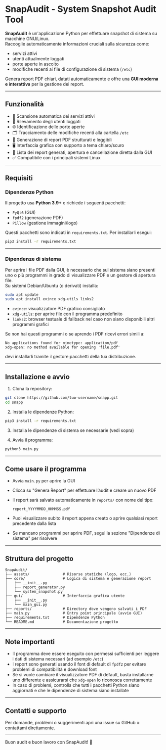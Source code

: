 
# SnapAudit - System Snapshot Audit Tool

**SnapAudit** è un'applicazione Python per effettuare snapshot di sistema su macchine GNU/Linux.  
Raccoglie automaticamente informazioni cruciali sulla sicurezza come:

- servizi attivi
- utenti attualmente loggati
- porte aperte in ascolto
- modifiche recenti ai file di configurazione di sistema (`/etc`)

Genera report PDF chiari, datati automaticamente e offre una **GUI moderna e interattiva** per la gestione dei report.

---

## Funzionalità

- 🔧 Scansione automatica dei servizi attivi
- 👥 Rilevamento degli utenti loggati
- 🌐 Identificazione delle porte aperte
- 🗂️ Tracciamento delle modifiche recenti alla cartella `/etc`
- 📝 Generazione di report PDF strutturati e leggibili
- 🖥️ Interfaccia grafica con supporto a tema chiaro/scuro
- 📂 Lista dei report generati, apertura e cancellazione diretta dalla GUI
- ✅ Compatibile con i principali sistemi Linux

---

## Requisiti

### Dipendenze Python

Il progetto usa **Python 3.9+** e richiede i seguenti pacchetti:

- `PyQt6` (GUI)
- `fpdf2` (generazione PDF)
- `Pillow` (gestione immagini/logo)

Questi pacchetti sono indicati in `requirements.txt`. Per installarli esegui:

```bash
pip3 install -r requirements.txt
```

---

### Dipendenze di sistema

Per aprire i file PDF dalla GUI, è necessario che sul sistema siano presenti uno o più programmi in grado di visualizzare PDF e un gestore di apertura file.  
Su sistemi Debian/Ubuntu (o derivati) installa:

```bash
sudo apt update
sudo apt install evince xdg-utils links2
```

- `evince`: visualizzatore PDF grafico consigliato  
- `xdg-utils`: per aprire file con il programma predefinito  
- `links2`: browser testuale di fallback nel caso non siano disponibili altri programmi grafici

Se non hai questi programmi o se aprendo i PDF ricevi errori simili a:

```
No applications found for mimetype: application/pdf
xdg-open: no method available for opening 'file.pdf'
```

devi installarli tramite il gestore pacchetti della tua distribuzione.

---

## Installazione e avvio

1. Clona la repository:

```bash
git clone https://github.com/tuo-username/snapp.git
cd snapp
```

2. Installa le dipendenze Python:

```bash
pip3 install -r requirements.txt
```

3. Installa le dipendenze di sistema se necessarie (vedi sopra)

4. Avvia il programma:

```bash
python3 main.py
```

---

## Come usare il programma

- Avvia `main.py` per aprire la GUI  
- Clicca su "Genera Report" per effettuare l’audit e creare un nuovo PDF  
- Il report sarà salvato automaticamente in `reports/` con nome del tipo:

  ```
  report_YYYYMMDD_HHMMSS.pdf
  ```

- Puoi visualizzare subito il report appena creato o aprire qualsiasi report precedente dalla lista  
- Se mancano programmi per aprire PDF, segui la sezione "Dipendenze di sistema" per risolvere

---

## Struttura del progetto

```
SnapAudit/
├── assets/               # Risorse statiche (logo, ecc.)
├── core/                 # Logica di sistema e generazione report
│   ├── __init__.py
│   ├── report_generator.py
│   └── system_snapshot.py
├── gui/                  # Interfaccia grafica utente
│   ├── __init__.py
│   └── main_gui.py
├── reports/              # Directory dove vengono salvati i PDF
├── main.py               # Entry point principale (avvio GUI)
├── requirements.txt      # Dipendenze Python
└── README.md             # Documentazione progetto

```

---

## Note importanti

- Il programma deve essere eseguito con permessi sufficienti per leggere i dati di sistema necessari (ad esempio `/etc`)  
- I report sono generati usando il font di default di `fpdf2` per evitare problemi di compatibilità e download font  
- Se si vuole cambiare il visualizzatore PDF di default, basta installarne uno differente e assicurarsi che `xdg-open` lo riconosca correttamente  
- In caso di problemi, controlla che tutti i pacchetti Python siano aggiornati e che le dipendenze di sistema siano installate

---

## Contatti e supporto

Per domande, problemi o suggerimenti apri una issue su GitHub o contattami direttamente.

---

Buon audit e buon lavoro con SnapAudit! 🚀
